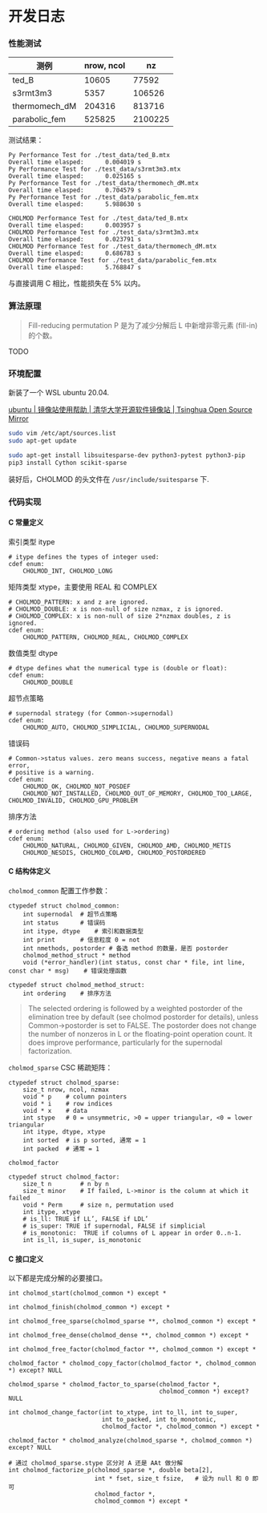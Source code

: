 # 开发日志

### 性能测试

| 测例          | nrow, ncol | nz      |
| ------------- | ---------- | ------- |
| ted_B         | 10605      | 77592   |
| s3rmt3m3      | 5357       | 106526  |
| thermomech_dM | 204316     | 813716  |
| parabolic_fem | 525825     | 2100225 |

测试结果：

```
Py Performance Test for ./test_data/ted_B.mtx
Overall time elasped:      0.004019 s
Py Performance Test for ./test_data/s3rmt3m3.mtx
Overall time elasped:      0.025165 s
Py Performance Test for ./test_data/thermomech_dM.mtx
Overall time elasped:      0.704579 s
Py Performance Test for ./test_data/parabolic_fem.mtx
Overall time elasped:      5.988630 s

CHOLMOD Performance Test for ./test_data/ted_B.mtx
Overall time elasped:      0.003957 s
CHOLMOD Performance Test for ./test_data/s3rmt3m3.mtx
Overall time elasped:      0.023791 s
CHOLMOD Performance Test for ./test_data/thermomech_dM.mtx
Overall time elasped:      0.686783 s
CHOLMOD Performance Test for ./test_data/parabolic_fem.mtx
Overall time elasped:      5.768847 s
```

与直接调用 C 相比，性能损失在 5% 以内。

### 算法原理

> Fill-reducing permutation P 是为了减少分解后 L 中新增非零元素 (fill-in) 的个数。

TODO


### 环境配置

新装了一个 WSL ubuntu 20.04.

[ubuntu | 镜像站使用帮助 | 清华大学开源软件镜像站 | Tsinghua Open Source Mirror](https://mirrors.tuna.tsinghua.edu.cn/help/ubuntu/)

```sh
sudo vim /etc/apt/sources.list
sudo apt-get update

sudo apt-get install libsuitesparse-dev python3-pytest python3-pip
pip3 install Cython scikit-sparse
```

装好后，CHOLMOD 的头文件在 `/usr/include/suitesparse` 下.

### 代码实现

#### C 常量定义

索引类型 itype

```cython
# itype defines the types of integer used:
cdef enum:
    CHOLMOD_INT, CHOLMOD_LONG
```

矩阵类型 xtype，主要使用 REAL 和 COMPLEX

```cython
# CHOLMOD_PATTERN: x and z are ignored.
# CHOLMOD_DOUBLE: x is non-null of size nzmax, z is ignored.
# CHOLMOD_COMPLEX: x is non-null of size 2*nzmax doubles, z is ignored.
cdef enum:
    CHOLMOD_PATTERN, CHOLMOD_REAL, CHOLMOD_COMPLEX
```

数值类型 dtype

```cython
# dtype defines what the numerical type is (double or float):
cdef enum:
    CHOLMOD_DOUBLE
```

超节点策略

```cython
# supernodal strategy (for Common->supernodal)
cdef enum:
    CHOLMOD_AUTO, CHOLMOD_SIMPLICIAL, CHOLMOD_SUPERNODAL
```

错误码

```cython
# Common->status values. zero means success, negative means a fatal error,
# positive is a warning.
cdef enum:
    CHOLMOD_OK, CHOLMOD_NOT_POSDEF
    CHOLMOD_NOT_INSTALLED, CHOLMOD_OUT_OF_MEMORY, CHOLMOD_TOO_LARGE, CHOLMOD_INVALID, CHOLMOD_GPU_PROBLEM
```

排序方法

```cython
# ordering method (also used for L->ordering)
cdef enum:
    CHOLMOD_NATURAL, CHOLMOD_GIVEN, CHOLMOD_AMD, CHOLMOD_METIS						
    CHOLMOD_NESDIS, CHOLMOD_COLAMD, CHOLMOD_POSTORDERED
```

#### C 结构体定义

`cholmod_common` 配置工作参数：

```cython
ctypedef struct cholmod_common:
    int supernodal	# 超节点策略
    int status		# 错误码
    int itype, dtype	# 索引和数据类型
    int print		# 信息粒度 0 = not
    int nmethods, postorder	# 备选 method 的数量，是否 postorder
    cholmod_method_struct * method
    void (*error_handler)(int status, const char * file, int line, const char * msg)	# 错误处理函数

ctypedef struct cholmod_method_struct:
    int ordering	# 排序方法
```

> The selected ordering is followed by a weighted postorder of the elimination tree by default (see cholmod postorder for details), unless Common->postorder is set to FALSE. The postorder does not change the number of nonzeros in L or the floating-point operation count. It does improve performance, particularly for the supernodal factorization.

`cholmod_sparse` CSC 稀疏矩阵：

```cython
ctypedef struct cholmod_sparse:
    size_t nrow, ncol, nzmax
    void * p 	# column pointers
    void * i 	# row indices
    void * x	# data
    int stype 	# 0 = unsymmetric, >0 = upper triangular, <0 = lower triangular
    int itype, dtype, xtype
    int sorted	# is p sorted, 通常 = 1
    int packed	# 通常 = 1 
```

`cholmod_factor`

```cython
ctypedef struct cholmod_factor:
    size_t n		# n by n
    size_t minor	# If failed, L->minor is the column at which it failed
    void * Perm		# size n, permutation used
    int itype, xtype
    # is_ll: TRUE if LL’, FALSE if LDL’
    # is_super: TRUE if supernodal, FALSE if simplicial
    # is_monotonic:  TRUE if columns of L appear in order 0..n-1.
    int is_ll, is_super, is_monotonic
```

#### C 接口定义

以下都是完成分解的必要接口。

```cython
int cholmod_start(cholmod_common *) except *

int cholmod_finish(cholmod_common *) except *

int cholmod_free_sparse(cholmod_sparse **, cholmod_common *) except *

int cholmod_free_dense(cholmod_dense **, cholmod_common *) except *

int cholmod_free_factor(cholmod_factor **, cholmod_common *) except *

cholmod_factor * cholmod_copy_factor(cholmod_factor *, cholmod_common *) except? NULL

cholmod_sparse * cholmod_factor_to_sparse(cholmod_factor *,
                                          cholmod_common *) except? NULL

int cholmod_change_factor(int to_xtype, int to_ll, int to_super,
                          int to_packed, int to_monotonic,
                          cholmod_factor *, cholmod_common *) except *

cholmod_factor * cholmod_analyze(cholmod_sparse *, cholmod_common *) except? NULL

# 通过 cholmod_sparse.stype 区分对 A 还是 AAt 做分解
int cholmod_factorize_p(cholmod_sparse *, double beta[2],
                        int * fset, size_t fsize,	# 设为 null 和 0 即可
                        cholmod_factor *,
                        cholmod_common *) except *
```

